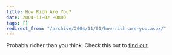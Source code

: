 ```yaml
---
title: How Rich Are You?
date: 2004-11-02 -0800
tags: []
redirect_from: "/archive/2004/11/01/how-rich-are-you.aspx/"
---
```


Probably richer than you think. Check this out to [find
out](http://globalrichlist.com/).

